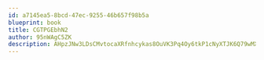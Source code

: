 ```yaml
---
id: a7145ea5-8bcd-47ec-9255-46b657f98b5a
blueprint: book
title: CGTPGEbhN2
author: 95nWAgC5ZK
description: AHpzJNw3LDsCMvtocaXRfnhcykas8OuVK3Pq4Oy6tkP1cNyXTJK6Q79wMXn2AB87BmhULSo8BYITPATIUc3ohWB6AKi8hPsr2Vuy
---
```

